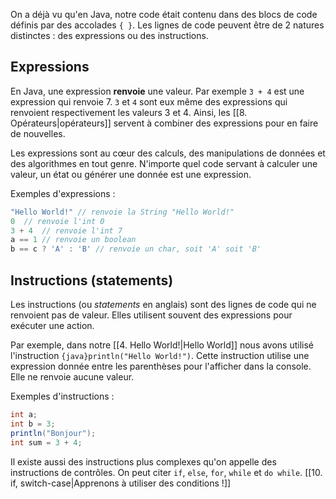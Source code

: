 On a déjà vu qu'en Java, notre code était contenu dans des blocs de code définis par des accolades `{ }`. Les lignes de code peuvent être de 2 natures distinctes : des expressions ou des instructions.

## Expressions

En Java, une expression **renvoie** une valeur. Par exemple `3 + 4` est une expression qui renvoie 7.
`3` et `4` sont eux même des expressions qui renvoient respectivement les valeurs 3 et 4.
Ainsi, les [[8. Opérateurs|opérateurs]] servent à combiner des expressions pour en faire de nouvelles.

Les expressions sont au cœur des calculs, des manipulations de données et des algorithmes en tout genre. N'importe quel code servant à calculer une valeur, un état ou générer une donnée est une expression.

Exemples d'expressions :

```java
"Hello World!" // renvoie la String "Hello World!"
0  // renvoie l'int 0
3 + 4  // renvoie l'int 7
a == 1 // renvoie un boolean
b == c ? 'A' : 'B' // renvoie un char, soit 'A' soit 'B'
```
## Instructions (statements)

Les instructions (ou *statements* en anglais) sont des lignes de code qui ne renvoient pas de valeur. Elles utilisent souvent des expressions pour exécuter une action.

Par exemple, dans notre [[4. Hello World!|Hello World]] nous avons utilisé l'instruction `{java}println("Hello World!")`. Cette instruction utilise une expression donnée entre les parenthèses pour l'afficher dans la console. Elle ne renvoie aucune valeur.

Exemples d'instructions :
```java
int a;
int b = 3;
println("Bonjour");
int sum = 3 + 4;
```

Il existe aussi des instructions plus complexes qu'on appelle des instructions de contrôles. On peut citer `if`, `else`, `for`, `while` et `do while`. 
[[10. if, switch-case|Apprenons à utiliser des conditions !]]
